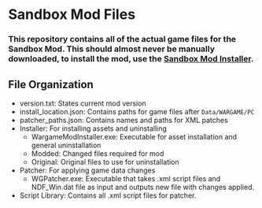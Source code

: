 # Sandbox Mod Files

### This repository contains all of the actual game files for the Sandbox Mod. **This should almost never be manually downloaded, to install the mod, use the [Sandbox Mod Installer](https://github.com/TheWRDNoob/Sandbox-Mod-Installer "Sandbox Mod Installer").**

## File Organization
+ version.txt: States current mod version
+ install_location.json: Contains paths for game files after `Data/WARGAME/PC`
+ patcher_paths.json: Contains names and paths for XML patches
+ Installer: For installing assets and uninstalling
    + WargameModInstaller.exe: Executable for asset installation and general uninstallation
	+ Modded: Changed files required for mod
	+ Original: Original files to use for uninstallation
+ Patcher: For applying game data changes
    + WGPatcher.exe: Executable that takes .xml script files and NDF_Win.dat file as input and outputs new file with changes applied.
+ Script Library: Contains all .xml script files for patcher.

